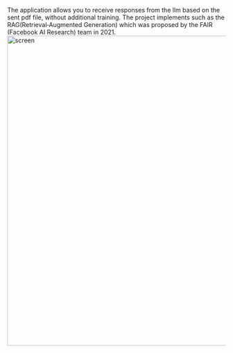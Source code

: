 The application allows you to receive responses from the llm based on the sent pdf file, without additional training. 
The project implements such as the RAG(Retrieval‑Augmented Generation) which was proposed by the FAIR (Facebook AI Research) team in 2021.
<img width="715" alt="screen" src="https://github.com/Vesoore/RAG/assets/74493192/be213e8a-f3fb-4aa9-a1d3-ae205624c81e">
